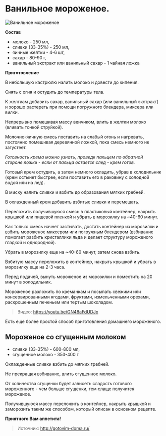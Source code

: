 # Ванильное мороженое.
![Ванильное мороженое](/images/Kulinar/IceCream/vanilnoe-morozhenoe.jpg 'Ванильное мороженое')

**Состав**

- молоко - 250 мл,
- сливки (33-35%) - 250 мл,
- яичные желтки - 4-6 шт,
- сахар - 80-90 г,
- ванильный экстракт или ванильный сахар - 1 чайная ложка

**Приготовление**

В небольшую кастрюлю налить молоко и довести до кипения.

Снять с огня и остудить до температуры тела.

К желткам добавить сахар, ванильный сахар (или ванильный экстракт) и хорошо растереть при помощи погружного блендера, миксера или вилки.

Непрерывно помешивая массу венчиком, влить в желтки молоко (вливать тонкой струйкой).

Молочно-яичную смесь поставить на слабый огонь и нагревать, постоянно помешивая деревянной ложкой, пока смесь немного не загустеет.

_Готовность крема можно узнать, проведя пальцем по обратной стороне ложки - если от пальца остается след - крем готов._

Готовый крем остудить, а затем немного охладить, убрав в холодильник (крем остынет быстрее, если поставить его в раковину с холодной водой или на лед).

В миску налить сливки и взбить до образования мягких гребней.

В охлажденный крем добавить взбитые сливки и перемешать.

Переложить получившуюся смесь в пластиковый контейнер, накрыть крышкой или пищевой пленкой и убрать в морозилку на ~40-60 минут.

Как только смесь начнет застывать, достать контейнер из морозилки и взбить мороженое миксером или погружным блендером (взбивание помогает разбить кристаллики льда и делает структуру мороженого гладкой и однородной).

Убрать в морозилку еще на ~40-60 минут, затем снова взбить.

Взбитую массу переложить в контейнер, накрыть крышкой и убрать в морозилку еще на 2-3 часа.

Перед подачей, вынуть мороженое из морозилки и поместить на 20 минут в холодильник.

Мороженое разложить по креманкам и посыпать свежими или консервированными ягодами, фруктами, измельченными орехами, раскрошенным печеньем или тертым шоколадом.

> Видео: https://youtu.be/GN48aFdUDJo

Есть еще более простой способ приготовления домашнего мороженого.

## Мороженое со сгущенным молоком

- сливки (33-35%) - 600-800 мл,
- сгущенное молоко - 350-400 г

Охлажденные сливки взбить до мягких гребней.

Не прекращая взбивание, влить сгущенное молоко.

От количества сгущенки будет зависеть сладость готового мороженного - чем больше сгущенки, тем слаще получится мороженое.

Получившуюся массу переложить в контейнер, накрыть крышкой и заморозить таким же способом, который описан в основном рецепте.

**Приятного Вам аппетита!**

> Источник: http://gotovim-doma.ru/
